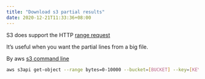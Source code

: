 ```yaml
---
title: "Download s3 partial results"
date: 2020-12-21T11:33:36+08:00
---
```


S3 does support the HTTP [range request](https://developer.mozilla.org/en-US/docs/Web/HTTP/Range_requests)

It’s useful when you want the partial lines from a big file.

By aws [s3 command line](https://docs.aws.amazon.com/cli/latest/reference/s3api/get-object.html)

```sh
aws s3api get-object --range bytes=0-10000 --bucket=[BUCKET] --key=[KEY] partial_results
```
